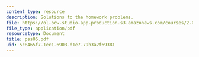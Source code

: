 ```yaml
---
content_type: resource
description: Solutions to the homework problems.
file: https://ol-ocw-studio-app-production.s3.amazonaws.com/courses/2-032-dynamics-fall-2004/5c8465f71ec16903d1e779b3a2f69381_pss05.pdf
file_type: application/pdf
resourcetype: Document
title: pss05.pdf
uid: 5c8465f7-1ec1-6903-d1e7-79b3a2f69381
---
```

